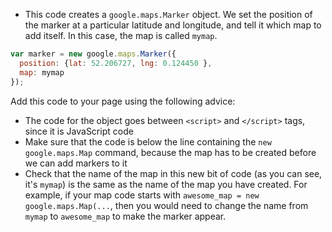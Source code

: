 + This code creates a `google.maps.Marker` object. We set the position of the marker at a particular latitude and longitude, and tell it which map to add itself. In this case, the map is called `mymap`.

```javascript
var marker = new google.maps.Marker({
  position: {lat: 52.206727, lng: 0.124450 },
  map: mymap
});
```

Add this code to your page using the following advice:
- The code for the object goes between `<script>` and `</script>` tags, since it is JavaScript code
- Make sure that the code is below the line containing the `new google.maps.Map` command, because the map has to be created before we can add markers to it
- Check that the name of the map in this new bit of code (as you can see, it's `mymap`) is the same as the name of the map you have created. For example, if your map code starts with `awesome_map = new google.maps.Map(...`, then you would need to change the name from `mymap` to `awesome_map` to make the marker appear.
